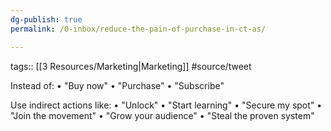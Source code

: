 ```yaml
---
dg-publish: true
permalink: /0-inbox/reduce-the-pain-of-purchase-in-ct-as/

---
```


tags:: [[3 Resources/Marketing\|Marketing]] #source/tweet 

Instead of: 
• "Buy now" 
• "Purchase" 
• "Subscribe" 

Use indirect actions like: 
• "Unlock" 
• "Start learning" 
• "Secure my spot" 
• "Join the movement" 
• "Grow your audience" 
• "Steal the proven system"